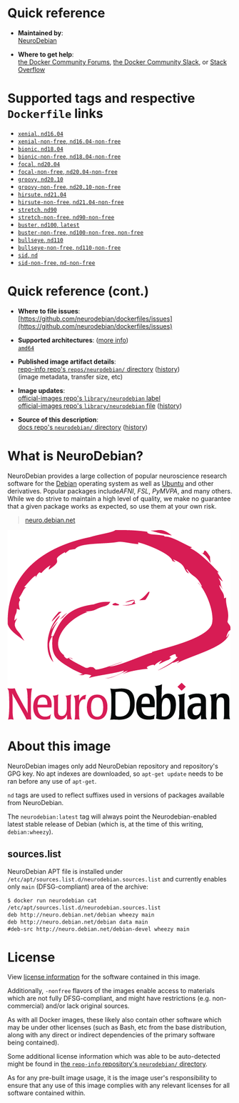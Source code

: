 <!--

********************************************************************************

WARNING:

    DO NOT EDIT "neurodebian/README.md"

    IT IS AUTO-GENERATED

    (from the other files in "neurodebian/" combined with a set of templates)

********************************************************************************

-->

# Quick reference

-	**Maintained by**:  
	[NeuroDebian](https://github.com/neurodebian/dockerfiles)

-	**Where to get help**:  
	[the Docker Community Forums](https://forums.docker.com/), [the Docker Community Slack](https://dockr.ly/slack), or [Stack Overflow](https://stackoverflow.com/search?tab=newest&q=docker)

# Supported tags and respective `Dockerfile` links

-	[`xenial`, `nd16.04`](https://github.com/neurodebian/dockerfiles/blob/1e23b9e778a6d38877359febf13a013551a045ae/dockerfiles/xenial/Dockerfile)
-	[`xenial-non-free`, `nd16.04-non-free`](https://github.com/neurodebian/dockerfiles/blob/1e23b9e778a6d38877359febf13a013551a045ae/dockerfiles/xenial-non-free/Dockerfile)
-	[`bionic`, `nd18.04`](https://github.com/neurodebian/dockerfiles/blob/1e23b9e778a6d38877359febf13a013551a045ae/dockerfiles/bionic/Dockerfile)
-	[`bionic-non-free`, `nd18.04-non-free`](https://github.com/neurodebian/dockerfiles/blob/1e23b9e778a6d38877359febf13a013551a045ae/dockerfiles/bionic-non-free/Dockerfile)
-	[`focal`, `nd20.04`](https://github.com/neurodebian/dockerfiles/blob/1e23b9e778a6d38877359febf13a013551a045ae/dockerfiles/focal/Dockerfile)
-	[`focal-non-free`, `nd20.04-non-free`](https://github.com/neurodebian/dockerfiles/blob/1e23b9e778a6d38877359febf13a013551a045ae/dockerfiles/focal-non-free/Dockerfile)
-	[`groovy`, `nd20.10`](https://github.com/neurodebian/dockerfiles/blob/1e23b9e778a6d38877359febf13a013551a045ae/dockerfiles/groovy/Dockerfile)
-	[`groovy-non-free`, `nd20.10-non-free`](https://github.com/neurodebian/dockerfiles/blob/1e23b9e778a6d38877359febf13a013551a045ae/dockerfiles/groovy-non-free/Dockerfile)
-	[`hirsute`, `nd21.04`](https://github.com/neurodebian/dockerfiles/blob/1e23b9e778a6d38877359febf13a013551a045ae/dockerfiles/hirsute/Dockerfile)
-	[`hirsute-non-free`, `nd21.04-non-free`](https://github.com/neurodebian/dockerfiles/blob/1e23b9e778a6d38877359febf13a013551a045ae/dockerfiles/hirsute-non-free/Dockerfile)
-	[`stretch`, `nd90`](https://github.com/neurodebian/dockerfiles/blob/1e23b9e778a6d38877359febf13a013551a045ae/dockerfiles/stretch/Dockerfile)
-	[`stretch-non-free`, `nd90-non-free`](https://github.com/neurodebian/dockerfiles/blob/1e23b9e778a6d38877359febf13a013551a045ae/dockerfiles/stretch-non-free/Dockerfile)
-	[`buster`, `nd100`, `latest`](https://github.com/neurodebian/dockerfiles/blob/1e23b9e778a6d38877359febf13a013551a045ae/dockerfiles/buster/Dockerfile)
-	[`buster-non-free`, `nd100-non-free`, `non-free`](https://github.com/neurodebian/dockerfiles/blob/1e23b9e778a6d38877359febf13a013551a045ae/dockerfiles/buster-non-free/Dockerfile)
-	[`bullseye`, `nd110`](https://github.com/neurodebian/dockerfiles/blob/1e23b9e778a6d38877359febf13a013551a045ae/dockerfiles/bullseye/Dockerfile)
-	[`bullseye-non-free`, `nd110-non-free`](https://github.com/neurodebian/dockerfiles/blob/1e23b9e778a6d38877359febf13a013551a045ae/dockerfiles/bullseye-non-free/Dockerfile)
-	[`sid`, `nd`](https://github.com/neurodebian/dockerfiles/blob/1e23b9e778a6d38877359febf13a013551a045ae/dockerfiles/sid/Dockerfile)
-	[`sid-non-free`, `nd-non-free`](https://github.com/neurodebian/dockerfiles/blob/1e23b9e778a6d38877359febf13a013551a045ae/dockerfiles/sid-non-free/Dockerfile)

# Quick reference (cont.)

-	**Where to file issues**:  
	[https://github.com/neurodebian/dockerfiles/issues](https://github.com/neurodebian/dockerfiles/issues)

-	**Supported architectures**: ([more info](https://github.com/docker-library/official-images#architectures-other-than-amd64))  
	[`amd64`](https://hub.docker.com/r/amd64/neurodebian/)

-	**Published image artifact details**:  
	[repo-info repo's `repos/neurodebian/` directory](https://github.com/docker-library/repo-info/blob/master/repos/neurodebian) ([history](https://github.com/docker-library/repo-info/commits/master/repos/neurodebian))  
	(image metadata, transfer size, etc)

-	**Image updates**:  
	[official-images repo's `library/neurodebian` label](https://github.com/docker-library/official-images/issues?q=label%3Alibrary%2Fneurodebian)  
	[official-images repo's `library/neurodebian` file](https://github.com/docker-library/official-images/blob/master/library/neurodebian) ([history](https://github.com/docker-library/official-images/commits/master/library/neurodebian))

-	**Source of this description**:  
	[docs repo's `neurodebian/` directory](https://github.com/docker-library/docs/tree/master/neurodebian) ([history](https://github.com/docker-library/docs/commits/master/neurodebian))

# What is NeuroDebian?

NeuroDebian provides a large collection of popular neuroscience research software for the [Debian](http://www.debian.org) operating system as well as [Ubuntu](http://www.ubuntu.com) and other derivatives. Popular packages include*AFNI*, *FSL*, *PyMVPA*, and many others. While we do strive to maintain a high level of quality, we make no guarantee that a given package works as expected, so use them at your own risk.

> [neuro.debian.net](http://neuro.debian.net/)

![logo](https://raw.githubusercontent.com/docker-library/docs/90ee9ce81aa27322936d7faf585ffc45b7def890/neurodebian/logo.png)

# About this image

NeuroDebian images only add NeuroDebian repository and repository's GPG key. No apt indexes are downloaded, so `apt-get update` needs to be ran before any use of `apt-get`.

`nd` tags are used to reflect suffixes used in versions of packages available from NeuroDebian.

The `neurodebian:latest` tag will always point the Neurodebian-enabled latest stable release of Debian (which is, at the time of this writing, `debian:wheezy`).

## sources.list

NeuroDebian APT file is installed under `/etc/apt/sources.list.d/neurodebian.sources.list` and currently enables only `main` (DFSG-compliant) area of the archive:

```console
$ docker run neurodebian cat /etc/apt/sources.list.d/neurodebian.sources.list
deb http://neuro.debian.net/debian wheezy main
deb http://neuro.debian.net/debian data main
#deb-src http://neuro.debian.net/debian-devel wheezy main
```

# License

View [license information](https://www.debian.org/social_contract#guidelines) for the software contained in this image.

Additionally, `-nonfree` flavors of the images enable access to materials which are not fully DFSG-compliant, and might have restrictions (e.g. non-commercial) and/or lack original sources.

As with all Docker images, these likely also contain other software which may be under other licenses (such as Bash, etc from the base distribution, along with any direct or indirect dependencies of the primary software being contained).

Some additional license information which was able to be auto-detected might be found in [the `repo-info` repository's `neurodebian/` directory](https://github.com/docker-library/repo-info/tree/master/repos/neurodebian).

As for any pre-built image usage, it is the image user's responsibility to ensure that any use of this image complies with any relevant licenses for all software contained within.
